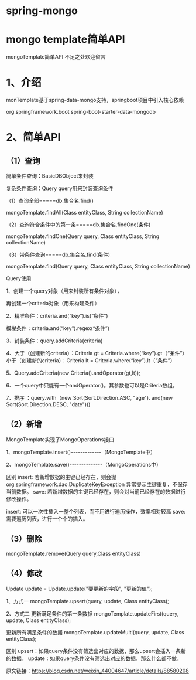 # spring-mongo

# mongo template简单API

mongoTemplate简单API
不足之处欢迎留言
# 1、介绍
​​​​​​monTemplate基于​spring-data-mongo支持，springboot项目中引入核心依赖

<!--mongo-->
<dependency>
    <groupId>org.springframework.boot</groupId>
    <artifactId>spring-boot-starter-data-mongodb</artifactId>
</dependency>

# 2、简单API
## （1）查询
简单条件查询：BasicDBObject来封装

复杂条件查询：Query query用来封装查询条件

（1）查询全部=====db.集合名.find()

mongoTemplate.findAll(Class<T> entityClass, String collectionName) 

（2）查询符合条件中的第一条=====db.集合名.findOne(条件)

mongoTemplate.findOne(Query query, Class<T> entityClass, String collectionName)

（3）带条件查询=====db.集合名.find(条件)

mongoTemplate.find(Query query, Class<T> entityClass, String collectionName)

Query使用

1、创建一个query对象（用来封装所有条件对象），

   再创建一个criteria对象（用来构建条件）

2、精准条件：criteria.and(“key”).is(“条件”)

   模糊条件：criteria.and(“key”).regex(“条件”)

3、封装条件：query.addCriteria(criteria)

4、大于（创建新的criteria）：Criteria gt = Criteria.where(“key”).gt（“条件”）
   小于（创建新的criteria）：Criteria lt = Criteria.where(“key”).lt（“条件”）

5、Query.addCriteria(new Criteria().andOperator(gt,lt));

6、一个query中只能有一个andOperator()。其参数也可以是Criteria数组。

7、排序  ：query.with（new Sort(Sort.Direction.ASC, "age"). and(new Sort(Sort.Direction.DESC, "date")))

## （2）新增
MongoTemplate实现了MongoOperations接口

1、mongoTemplate.insert()-------------（MongoTemplate中）

2、mongoTemplate.save()--------------（MongoOperations中）

区别
insert: 若新增数据的主键已经存在，则会抛 org.springframework.dao.DuplicateKeyException 异常提示主键重复，不保存当前数据。
save: 若新增数据的主键已经存在，则会对当前已经存在的数据进行修改操作。

insert: 可以一次性插入一整个列表，而不用进行遍历操作，效率相对较高
save: 需要遍历列表，进行一个个的插入。

## （3）删除
mongoTemplate.remove(Query query,Class<T> entityClass)

## （4）修改
Update update = Update.update("要更新的字段", "更新的值");

1、方式一
mongoTemplate.upsert(query, update, Class<T> entityClass);

2、方式二
更新满足条件的第一条数据
mongoTemplate.updateFirst(query, update, Class<T> entityClass);

更新所有满足条件的数据
mongoTemplate.updateMulti(query, update, Class<T> entityClass);

区别
upsert：如果query条件没有筛选出对应的数据，那么upsert会插入一条新的数据。
update：如果query条件没有筛选出对应的数据，那么什么都不做。

原文链接：https://blog.csdn.net/weixin_44004647/article/details/88580208
